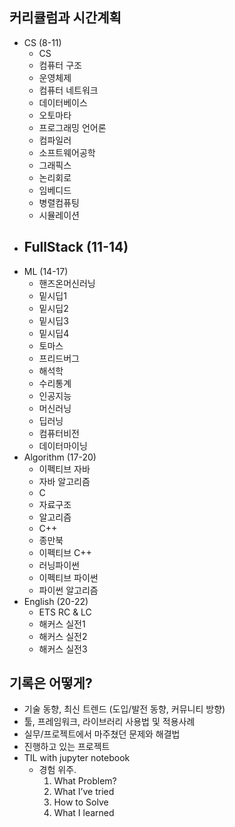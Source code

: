 ## 커리큘럼과 시간계획
- CS (8-11)
  - CS
  - 컴퓨터 구조
  - 운영체제
  - 컴퓨터 네트워크
  - 데이터베이스
  - 오토마타
  - 프로그래밍 언어론
  - 컴파일러
  - 소프트웨어공학
  - 그래픽스
  - 논리회로
  - 임베디드
  - 병렬컴퓨팅
  - 시뮬레이션
- FullStack (11-14)
  - 
- ML (14-17)
  - 핸즈온머신러닝
  - 밑시딥1
  - 밑시딥2
  - 밑시딥3
  - 밑시딥4
  - 토마스
  - 프리드버그
  - 해석학
  - 수리통계
  - 인공지능
  - 머신러닝
  - 딥러닝
  - 컴퓨터비전
  - 데이터마이닝
- Algorithm (17-20)
  - 이펙티브 자바
  - 자바 알고리즘
  - C
  - 자료구조
  - 알고리즘
  - C++
  - 종만북
  - 이펙티브 C++
  - 러닝파이썬
  - 이펙티브 파이썬
  - 파이썬 알고리즘
- English (20-22)
  - ETS RC & LC
  - 해커스 실전1
  - 해커스 실전2
  - 해커스 실전3

## 기록은 어떻게?
- 기술 동향, 최신 트렌드 (도입/발전 동향, 커뮤니티 방향)
- 툴, 프레임워크, 라이브러리 사용법 및 적용사례
- 실무/프로젝트에서 마주쳤던 문제와 해결법
- 진행하고 있는 프로젝트
- TIL with jupyter notebook
  - 경험 위주.
    1. What Problem?
    2. What I’ve tried
    3. How to Solve
    4. What I learned